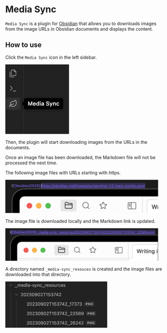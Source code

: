 # Media Sync

`Media Sync` is a plugin for [Obsidian](https://obsidian.md) that allows you to downloads images from the image URLs in Obsidian documents and displays the content.

## How to use

Click the `Media Sync` icon in the left sidebar.

<img src="resources/image01.png" width="200">

Then, the plugin will start downloading images from the URLs in the documents.

Once an image file has been downloaded, the Markdown file will not be processed the next time.

The following image files with URLs starting with https.

<img src="resources/image02.png" width="480">

The image file is downloaded locally and the Markdown link is updated.

<img src="resources/image03.png" width="480">

A directory named `_media-sync_resouces` is created and the image files are downloaded into that directory.

<img src="resources/image04.png" width="320">
